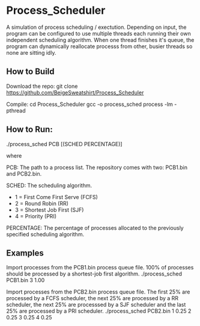 # Process_Scheduler
A simulation of process scheduling / exectution. Depending on input, the program can be configured to use multiple threads each running their own independent scheduling algorithm. When one thread finishes it's queue, the program can dynamically reallocate processs from other, busier threads so none are sitting idly.

## How to Build
Download the repo:
git clone https://github.com/BeigeSweatshirt/Process_Scheduler

Compile:
cd Process_Scheduler
gcc -o process_sched process -lm -pthread

## How to Run:
./process_sched PCB [(SCHED PERCENTAGE)]

where

PCB: The path to a process list. The repository comes with two: PCB1.bin and PCB2.bin.

SCHED: The scheduling algorithm.
- 1 = First Come First Serve (FCFS)
- 2 = Round Robin (RR)
- 3 = Shortest Job First (SJF)
- 4 = Priority (PRI)

PERCENTAGE: The percentage of processes allocated to the previously specified scheduling algorithm.

## Examples

Import processes from the PCB1.bin process queue file. 100% of processes should be processed by a shortest-job first algorithm.
./process_sched PCB1.bin 3 1.00

Import processes from the PCB2.bin process queue file. The first 25% are processed by a FCFS scheduler, the next 25% are processed by a RR scheduler, the next 25% are processsed by a SJF scheduler and the last 25% are processed by a PRI scheduler.
./process_sched PCB2.bin 1 0.25 2 0.25 3 0.25 4 0.25
